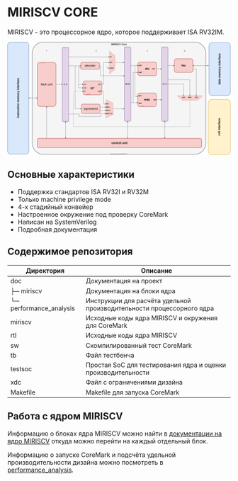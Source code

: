 # MIRISCV CORE

MIRISCV - это процессорное ядро, которое поддерживает ISA RV32IM. 

<div align="center">

![Структурная схема MIRISCV core](doc/miriscv/img/miriscv_scheme.svg)
</div>

## Основные характеристики
- Поддержка стандартов ISA RV32I и RV32M
- Только machine privilege mode
- 4-х стадийный конвейер
- Настроенное окружение под проверку CoreMark
- Написан на SystemVerilog
- Подробная документация


## Содержимое репозитория
|Директория             |Описание                                                             |
|-----------------------|---------------------------------------------------------------------|
|doc                    |Документация на проект                                               |
|├─ miriscv             |Документация на блоки ядра                                           |
|└─ performance_analysis|Инструкции для расчёта удельной производительности процессорного ядра           |
|miriscv                |Исходные коды ядра MIRISCV и окружения для CoreMark                      |
|rtl                 |Исходные коды ядра MIRISCV                                                |
|sw                  |Скомпилированный тест CoreMark                                            |
|tb                  |Файл тестбенча                                                       |
|testsoc             |Простая SoC для тестирования ядра и оценки производительности                                   |
|xdc                 |Файл с ограничениями дизайна                                                |
|Makefile            |Makefile для запуска CoreMark                                        |


## Работа с ядром MIRISCV


Информацию о блоках ядра MIRISCV можно найти в [документации на ядро MIRISCV](doc/miriscv/miriscv_scheme.md) откуда можно перейти на каждый отдельный блок.

Информацию о запуске CoreMark и подсчёта удельной производительности дизайна можно посмотреть в [performance_analysis](doc/performance_analysis/performance_analysis.md).

